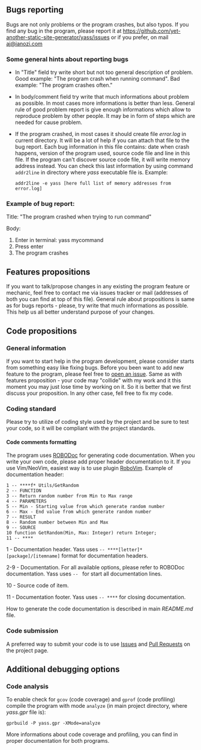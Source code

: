 ## Bugs reporting

Bugs are not only problems or the program crashes, but also typos. If you
find any bug in the program, please report it at
<https://github.com/yet-another-static-site-generator/yass/issues> or if
you prefer, on mail <aj@ianozi.com>

### Some general hints about reporting bugs

- In "Title" field try write short but not too general description of
  problem. Good example: "The program crash when running command". Bad
  example: "The program crashes often."
- In body/comment field try write that much informations about problem as
  possible. In most cases more informations is better than less. General rule
  of good problem report is give enough informations which allow to reproduce
  problem by other people. It may be in form of steps which are needed for
  cause problem.
- If the program crashed, in most cases it should create file *error.log* in
  current directory. It will be a lot of help if you can attach that file to
  the bug report. Each bug information in this file contains: date when crash
  happens, version of the program used, source code file and line in this
  file. If the program can't  discover source code file, it will write memory
  address instead. You can check this last information by using command
  `addr2line` in directory where *yass* executable file is. Example:

  `addr2line -e yass [here full list of memory addresses from error.log]`

### Example of bug report:

Title: "The program crashed when trying to run command"

Body:

1. Enter in terminal: yass mycommand
2. Press enter
3. The program crashes

## Features propositions

If you want to talk/propose changes in any existing the program feature or
mechanic, feel free to contact me via issues tracker or mail (addresses of
both you can find at top of this file). General rule about propositions is
same as for bugs reports - please, try write that much informations as
possible. This help us all better understand purpose of your changes.

## Code propositions

### General information

If you want to start help in the program development, please consider starts
from something easy like fixing bugs. Before you been want to add new feature
to the program, please feel free to [open an issue](https://github.com/yet-another-static-site-generator/yass/issues). Same as with features proposition - your code may "collide" with
my work and it this moment you may just lose time by working on it. So it is
better that we first discuss your proposition. In any other case, fell free
to fix my code.

### Coding standard

Please try to utilize of coding style used by the project and be sure to test your code, so it will be compliant with the project standards.

#### Code comments formatting

The program uses [ROBODoc](https://rfsber.home.xs4all.nl/Robo/) for generating
code documentation. When you write your own code, please add proper header
documentation to it. If you use Vim/NeoVim, easiest way is to use plugin
[RoboVim](https://github.com/thindil/robovim). Example of documentation
header:

    1 -- ****f* Utils/GetRandom
    2 -- FUNCTION
    3 -- Return random number from Min to Max range
    4 -- PARAMETERS
    5 -- Min - Starting value from which generate random number
    6 -- Max - End value from which generate random number
    7 -- RESULT
    8 -- Random number between Min and Max
    9 -- SOURCE
    10 function GetRandom(Min, Max: Integer) return Integer;
    11 -- ****

1 - Documentation header. Yass uses `-- ****[letter]* [package]/[itemname]`
format for documentation headers.

2-9 - Documentation. For all available options, please refer to ROBODoc
documentation. Yass uses `-- ` for start all documentation lines.

10 - Source code of item.

11 - Documentation footer. Yass uses `-- ****` for closing documentation.

How to generate the code documentation is described in main *README.md* file.

### Code submission

A preferred way to submit your code is to use [Issues](https://github.com/yet-another-static-site-generator/yass/issues) and [Pull Requests](https://github.com/yet-another-static-site-generator/yass/pulls)
on the project page.

## Additional debugging options

### Code analysis

To enable check for `gcov` (code coverage) and `gprof` (code profiling) compile
the program with mode `analyze` (in main project directory, where *yass.gpr*
file is):

`gprbuild -P yass.gpr -XMode=analyze`

More informations about code coverage and profiling, you can find in proper
documentation for both programs.

